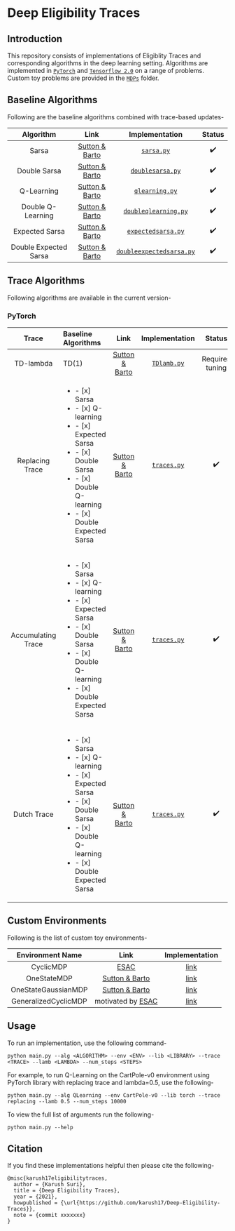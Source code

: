 # Deep Eligibility Traces

<!-- benchmarking-
for each env: rewards (baselines+3 traces) x6 algos, variation lambda (3 traces) x4 values [0, 0.5, 0.75, 1] x6 algos -->

## Introduction
This repository consists of implementations of Eligiblity Traces and corresponding algorithms in the deep learning setting. Algorithms are implemented in [`PyTorch`](Pytorch/) and [`Tensorflow 2.0`](Tensorflow/) on a range of problems. Custom toy problems are provided in the [`MDPs`](MDPs/) folder.

## Baseline Algorithms
Following are the baseline algorithms combined with trace-based updates-

|Algorithm|Link|Implementation|Status|
|:-------:|:--:|:------------:|:---:|
|Sarsa|[Sutton & Barto](http://incompleteideas.net/book/RLbook2020.pdf)|[`sarsa.py`](Pytorch/sarsa.py)|:heavy_check_mark:|
|Double Sarsa|[Sutton & Barto](http://incompleteideas.net/book/RLbook2020.pdf)|[`doublesarsa.py`](Pytorch/doublesarsa.py)|:heavy_check_mark:|
|Q-Learning|[Sutton & Barto](http://incompleteideas.net/book/RLbook2020.pdf)|[`qlearning.py`](Pytorch/qlearning.py)|:heavy_check_mark:|
|Double Q-Learning|[Sutton & Barto](http://incompleteideas.net/book/RLbook2020.pdf)|[`doubleqlearning.py`](Pytorch/doubleqlearning.py)|:heavy_check_mark:|
|Expected Sarsa|[Sutton & Barto](http://incompleteideas.net/book/RLbook2020.pdf)|[`expectedsarsa.py`](Pytorch/expectedsarsa.py)|:heavy_check_mark:|
|Double Expected Sarsa|[Sutton & Barto](http://incompleteideas.net/book/RLbook2020.pdf)|[`doubleexpectedsarsa.py`](Pytorch/doubleexpectedsarsa.py)|:heavy_check_mark:|


## Trace Algorithms
Following algorithms are available in the current version-

### PyTorch

|Trace|Baseline Algorithms|Link|Implementation|Status|
|:---:|:------------------|:--:|:------------:|:----:|
|TD-lambda|TD(1)|[Sutton & Barto](http://incompleteideas.net/book/RLbook2020.pdf)|[`TDlamb.py`](Pytorch/TDlamb.py)|Requires tuning|
|Replacing Trace|<ul><li>- [x] Sarsa</li><li>- [x] Q-learning</li><li>- [x] Expected Sarsa</li><li>- [x] Double Sarsa</li><li>- [x] Double Q-learning</li><li>- [x] Double Expected Sarsa</li></ul>|[Sutton & Barto](http://incompleteideas.net/book/RLbook2020.pdf)|[`traces.py`](traces/traces.py)|:heavy_check_mark:|
|Accumulating Trace|<ul><li>- [x] Sarsa</li><li>- [x] Q-learning</li><li>- [x] Expected Sarsa</li><li>- [x] Double Sarsa</li><li>- [x] Double Q-learning</li><li>- [x] Double Expected Sarsa</li></ul>|[Sutton & Barto](http://incompleteideas.net/book/RLbook2020.pdf)|[`traces.py`](traces/traces.py)|:heavy_check_mark:|
|Dutch Trace|<ul><li>- [x] Sarsa</li><li>- [x] Q-learning</li><li>- [x] Expected Sarsa</li><li>- [x] Double Sarsa</li><li>- [x] Double Q-learning</li><li>- [x] Double Expected Sarsa</li></ul>|[Sutton & Barto](http://incompleteideas.net/book/RLbook2020.pdf)|[`traces.py`](traces/traces.py)|:heavy_check_mark:|

<!-- ### Tensorflow 2.0
|Algorithm|Link|Implementation|
|:-------:|:--:|:------------:|
|TD-lambda|[Sutton & Barto, Chapter 12](http://incompleteideas.net/book/RLbook2020.pdf)|TBA|
 -->

## Custom Environments
Following is the list of custom toy environments-

|Environment Name|Link|Implementation|
|:--------------:|:--:|:------------:|
|CyclicMDP|[ESAC](https://arxiv.org/pdf/2007.13690.pdf)|[link](MDPs/cyclic_mdp.py)|
|OneStateMDP|[Sutton & Barto](http://incompleteideas.net/book/RLbook2020.pdf)|[link](MDPs/one_state_mdp.py)|
|OneStateGaussianMDP|[Sutton & Barto](http://incompleteideas.net/book/RLbook2020.pdf)|[link](MDPs/one_state_gaussian_mdp.py)|
|GeneralizedCyclicMDP|motivated by [ESAC](https://arxiv.org/pdf/2007.13690.pdf)|[link](MDPs/gen_cyclic_mdp.py)|

## Usage

To run an implementation, use the following command- 
```
python main.py --alg <ALGORITHM> --env <ENV> --lib <LIBRARY> --trace <TRACE> --lamb <LAMBDA> --num_steps <STEPS>
```

For example, to run Q-Learning on the CartPole-v0 environment using PyTorch library with replacing trace and lambda=0.5, use the following-
```
python main.py --alg QLearning --env CartPole-v0 --lib torch --trace replacing --lamb 0.5 --num_steps 10000
``` 

To view the full list of arguments run the following-
```
python main.py --help
```
## Citation
If you find these implementations helpful then please cite the following-
```
@misc{karush17eligibilitytraces,
  author = {Karush Suri},
  title = {Deep Eligibility Traces},
  year = {2021},
  howpublished = {\url{https://github.com/karush17/Deep-Eligibility-Traces}},
  note = {commit xxxxxxx}
}
```


